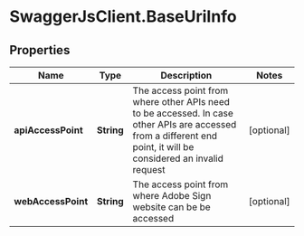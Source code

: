 # SwaggerJsClient.BaseUriInfo

## Properties
Name | Type | Description | Notes
------------ | ------------- | ------------- | -------------
**apiAccessPoint** | **String** | The access point from where other APIs need to be accessed. In case other APIs are accessed from a different end point, it will be considered an invalid request | [optional] 
**webAccessPoint** | **String** | The access point from where Adobe Sign website can be be accessed | [optional] 


